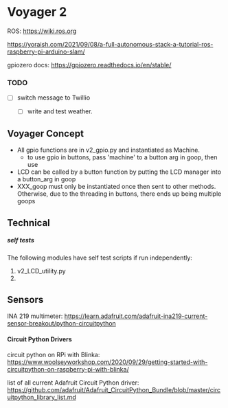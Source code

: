 # Voyager 2

ROS:  https://wiki.ros.org

https://yoraish.com/2021/09/08/a-full-autonomous-stack-a-tutorial-ros-raspberry-pi-arduino-slam/

gpiozero docs:  https://gpiozero.readthedocs.io/en/stable/



### TODO

- [ ] switch message to Twillio
  - [ ] write and test weather.



## Voyager Concept

* All gpio functions are in v2_gpio.py and instantiated as Machine.
  * to use gpio in buttons, pass 'machine' to a button arg in goop, then use
* LCD can be called by a button function by putting the LCD manager into a button_arg in goop 
* XXX_goop must only be instantiated once then sent to other methods.  Otherwise, due to the threading in buttons, there ends up being multiple goops



## Technical

##### self tests

The following modules have self test scripts if run independently:

1. v2_LCD_utility.py
2. 

## Sensors

INA 219 multimeter:  https://learn.adafruit.com/adafruit-ina219-current-sensor-breakout/python-circuitpython



#### Circuit Python Drivers

circuit python on RPi with Blinka:  https://www.woolseyworkshop.com/2020/09/29/getting-started-with-circuitpython-on-raspberry-pi-with-blinka/



list of all current Adafruit Circuit Python driver:  https://github.com/adafruit/Adafruit_CircuitPython_Bundle/blob/master/circuitpython_library_list.md


